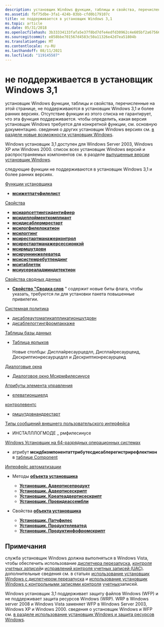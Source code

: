 ```yaml
---
description: установщик Windows функции, таблицы и свойства, перечисленные на этой странице, не поддерживаются установщик Windows&\# 160; 3.1 и более ранних версий.
ms.assetid: fbf75dbe-3fa1-424b-83bb-cfd0b179107c
title: не поддерживается в установщик Windows 3,1
ms.topic: article
ms.date: 05/31/2018
ms.openlocfilehash: 3b33334133fafa5e37f8bd7dfe4edfd30962c4e605bf2a675661e9d57aca4184
ms.sourcegitcommit: e858bbe701567d4583c50a11326e42d7ea51804b
ms.translationtype: MT
ms.contentlocale: ru-RU
ms.lasthandoff: 08/11/2021
ms.locfileid: "119145587"
---
```

# <a name="not-supported-in-windows-installer-31"></a>не поддерживается в установщик Windows 3,1

установщик Windows функции, таблицы и свойства, перечисленные на этой странице, не поддерживаются в установщик Windows 3,1 и более ранних версиях. Отсутствие функции из этого списка не гарантирует, что эта функция поддерживается. чтобы определить, какая версия установщик Windows требуется для конкретной функции, см. основную документацию. сведения о других установщик Windows версиях см. [в разделе новые возможности установщик Windows](what-s-new-in-windows-installer.md).

Windows установщик 3,1 доступен для Windows Server 2003, Windows XP или Windows 2000. список всех установщик Windows версий и распространяемых компонентов см. в разделе [выпущенные версии установщик Windows](released-versions-of-windows-installer.md).

следующие функции не поддерживаются в установщик Windows 3,1 и более ранних версиях.

[Функции установщика](installer-functions.md)

-   [**мсижетпатчфилелист**](/windows/desktop/api/Msi/nf-msi-msigetpatchfilelista)

[Свойства](properties.md)

-   [**мсиарпсеттингсидентифиер**](msiarpsettingsidentifier.md)
-   [**мсидеплойменткомплиант**](msideploymentcompliant.md)
-   [**мсидисаблермрестарт**](msidisablermrestart.md)
-   [**мсилогфилелокатион**](msilogfilelocation.md)
-   [**мсилоггинг**](msilogging.md)
-   [**мсирестартманажерконтрол**](msirestartmanagercontrol.md)
-   [**мсирестартманажерсессионкэй**](msirestartmanagersessionkey.md)
-   [**мсирмшутдовн**](msirmshutdown.md)
-   [**мсируннинжелеватед**](msirunningelevated-.md)
-   [**мсисистемребутпендинг**](msisystemrebootpending.md)
-   [**мситаблетпк**](msitabletpc.md)
-   [**мсиусереаладминдетектион**](msiuserealadmindetection.md)

[Свойства сводных данных](summary-information-stream-reference.md)

-   [**Свойство "Сводка слов**](word-count-summary.md) " содержит новые биты флага, чтобы указать, требуются ли для установки пакета повышенные привилегии.

[Системная политика](system-policy.md)

-   [дисаблеаутоматикаппликатионшутдовн](disableautomaticapplicationshutdown.md)
-   [дисаблелоггингфромпаккаже](disableloggingfrompackage.md)

[Таблицы базы данных](database-tables.md)

-   [Таблица ярлыков](shortcut-table.md)

    Новые столбцы: Дисплайресаурцедлл, Дисплайресаурцеид, Дескриптионресаурцедлл и Дескриптионресаурцеид

[Диалоговые окна](dialog-boxes.md)

-   [Диалоговое окно Мсирмфилесинусе](msirmfilesinuse-dialog.md)

[Атрибуты элемента управления](control-attributes.md)

-   [елеватионшиелд](elevationshield-attribute.md)

[контролевентс](control-events.md)

-   [рмшутдовнандрестарт](rmshutdownandrestart-controlevent.md)

[Типы сообщений внешнего пользовательского интерфейса](/windows/desktop/api/Msi/nf-msi-msisetexternaluia)

-   ИНСТАЛЛЛОГМОДЕ \_ рмфилесинусе

[Windows Установщик на 64-разрядных операционных системах](windows-installer-on-64-bit-operating-systems.md)

-   атрибут **мсидбкомпонентаттрибутесдисаблерегистрирефлектион** в [таблице Component](component-table.md)

[Интерфейс автоматизации](automation-interface.md)

-   Методы [ **объекта установщика**](installer-object.md)

    -   [**Установщик. Адвертисепродукт**](installer-advertiseproduct.md)
    -   [**Установщик. Адвертисескрипт**](installer-advertisescript.md)
    -   [**Установщик. Креатеадвертисескрипт**](installer-createadvertisescript.md)
    -   [**Установщик. Провидеассембли**](installer-provideassembly.md)

-   Свойства [ **объекта установщика**](installer-object.md)

    -   [**Установщик. Патчфилес**](installer-patchfiles.md)
    -   [**Установщик. Продуктелеватед**](installer-productelevated.md)
    -   [**Установщик. Продуктинфофромскрипт**](installer-productinfofromscript.md)

## <a name="notes"></a>Примечания

служба установщик Windows должна выполняться в Windows Vista, чтобы обеспечить использование [диспетчера перезапуска](../rstmgr/restart-manager-portal.md), [*контроля учетных записей*](u-gly.md)и [исправлений контроля учетных записей (UAC)](user-account-control--uac--patching.md). дополнительные сведения см. в статьях [использование установщик Windows с диспетчером перезапуска](using-windows-installer-with-restart-manager.md) и [использование установщик Windows с контрольными записями контроля](using-windows-installer-with-uac.md) [учетных](user-account-control--uac--patching.md)записей.

Windows установщик 3,1 поддерживает защиту файлов Windows (WFP) и не поддерживает защита ресурсов Windows (WRP). WRP в Windows server 2008 и Windows Vista заменяет WFP в Windows Server 2003, Windows XP и Windows 2000. сведения о установщик Windows и WFP см. [в разделе использование установщик Windows и защита ресурсов Windows](windows-resource-protection-on-windows-vista.md).

 

 
